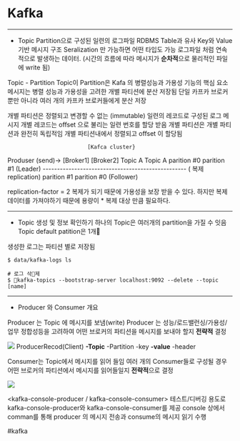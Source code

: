 # Kafka

- - - -
- Topic
Partition으로 구성된 일련의 로그파일
RDBMS Table과 유사
Key와 Value 기반 메시지 구조
Seralization 만 가능하면 어떤 타입도 가능
로그파일 처럼 연속적으로 발생하는 데이터.
(시간의 흐름에 따라 메시지가 **순차적**으로 물리적인 파일에 write 됨)

Topic - Partition
Topic이 Partition은 Kafa 의 병렬성능과 가용성 기능의 핵심 요소
메시지는 병렬 성능과 가용성을 고려한 개별 파티션에 분산 저장됨
단일 카프카 브로커 뿐만 아니라 여러 개의 카프카 브로커들에게 분산 저장

개별 파티션은 정렬되고
변경할 수 없는 (immutable) 일련의 레코드로 구성된 로그 메시지
개별 레코드는 offset 으로 불리는 일련 번호를 할당 받음
개별 파티션은 개별 파티션과 완전히 독립적임
개별 파티션내에서 정렬되고 offset 이 할당됨

						     [Kafca cluster}
Produser	(send)->		[Broker1]	[Broker2]
						Topic A		Topic A
						parition #0	parition #1	(Leader)
					-------------------------------------------------- ( 복제  replication) 
						parition #1	parition #0	(Follower)

replication-factor = 2
복제가 되기 때문에 가용성을 보장 받을 수 있다. 
하지만 복제 데이터를 가져야하기 때문에 용량이  * 복제 대상 만큼 필요하다.

- - - -
- Topic 생성 및 정보 확인하기
하나의 Topic은 여러개의 partition을 가질 수 잇음
Topic default patition은 1개

생성한 로그는 파티션 별로 저장됨
```
$ data/kafka-logs ls

# 로그 삭제
$ kafka-topics --bootstrap-server localhost:9092 --delete --topic [name]

```


- - - -
- Producer 와 Consumer 개요

Producer 는 Topic 에 메시지를 보냄(write)
Producer 는 성능/로드밸런싱/가용성/업무 정합성등을 고려하여 
어떤 브로커의 파티션을 메시지를 보내야 할지 **전략적** 결정

![](README/%E1%84%89%E1%85%B3%E1%84%8F%E1%85%B3%E1%84%85%E1%85%B5%E1%86%AB%E1%84%89%E1%85%A3%E1%86%BA%202023-01-24%20%E1%84%8B%E1%85%A9%E1%84%92%E1%85%AE%206.05.29.png)
ProducerRecod(Client)
	**-Topic**
	-Partition
	-key
	**-value**
	-header

Consumer는 Topic에서 메시지를 읽어 들임
여러 개의 Consumer들로 구성될 경우 어떤 브로커의 파티션에서 메시지를 읽어들일지 **전략적**으로 결정

![](README/%E1%84%89%E1%85%B3%E1%84%8F%E1%85%B3%E1%84%85%E1%85%B5%E1%86%AB%E1%84%89%E1%85%A3%E1%86%BA%202023-01-24%20%E1%84%8B%E1%85%A9%E1%84%92%E1%85%AE%206.06.03.png)

<kafka-console-producer / kafka-console-consumer>
테스트/디버깅 용도로 kafka-console-producer와 kafka-console-consumer를 제공
console 상에서 comman를 통해 producer 의 메시지 전송과 consume의 메시지 읽기 수행














#kafka